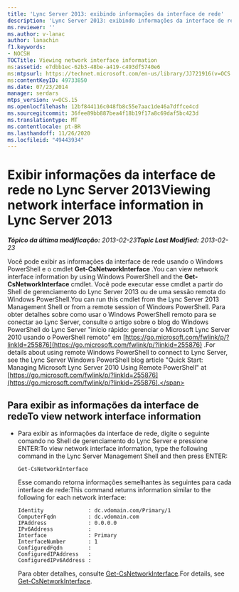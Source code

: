 ```yaml
---
title: 'Lync Server 2013: exibindo informações da interface de rede'
description: 'Lync Server 2013: exibindo informações da interface de rede.'
ms.reviewer: ''
ms.author: v-lanac
author: lanachin
f1.keywords:
- NOCSH
TOCTitle: Viewing network interface information
ms:assetid: e7dbb1ec-62b3-48be-a419-c493df5740e6
ms:mtpsurl: https://technet.microsoft.com/en-us/library/JJ721916(v=OCS.15)
ms:contentKeyID: 49733850
ms.date: 07/23/2014
manager: serdars
mtps_version: v=OCS.15
ms.openlocfilehash: 12bf844116c048fb8c55e7aac1de46a7dffce4cd
ms.sourcegitcommit: 36fee89bb887bea4f18b19f17a8c69daf5bc423d
ms.translationtype: MT
ms.contentlocale: pt-BR
ms.lasthandoff: 11/26/2020
ms.locfileid: "49443934"
---
```

# <a name="viewing-network-interface-information-in-lync-server-2013"></a><span data-ttu-id="bdce2-103">Exibir informações da interface de rede no Lync Server 2013</span><span class="sxs-lookup"><span data-stu-id="bdce2-103">Viewing network interface information in Lync Server 2013</span></span>

<div data-xmlns="http://www.w3.org/1999/xhtml">

<div class="topic" data-xmlns="http://www.w3.org/1999/xhtml" data-msxsl="urn:schemas-microsoft-com:xslt" data-cs="https://msdn.microsoft.com/">

<div data-asp="https://msdn2.microsoft.com/asp">



</div>

<div id="mainSection">

<div id="mainBody"><span data-ttu-id="bdce2-104">

<span> </span></span><span class="sxs-lookup"><span data-stu-id="bdce2-104">

<span> </span></span></span>

<span data-ttu-id="bdce2-105">_**Tópico da última modificação:** 2013-02-23_</span><span class="sxs-lookup"><span data-stu-id="bdce2-105">_**Topic Last Modified:** 2013-02-23_</span></span>

<span data-ttu-id="bdce2-106">Você pode exibir as informações da interface de rede usando o Windows PowerShell e o cmdlet **Get-CsNetworkInterface** .</span><span class="sxs-lookup"><span data-stu-id="bdce2-106">You can view network interface information by using Windows PowerShell and the **Get-CsNetworkInterface** cmdlet.</span></span> <span data-ttu-id="bdce2-107">Você pode executar esse cmdlet a partir do Shell de gerenciamento do Lync Server 2013 ou de uma sessão remota do Windows PowerShell.</span><span class="sxs-lookup"><span data-stu-id="bdce2-107">You can run this cmdlet from the Lync Server 2013 Management Shell or from a remote session of Windows PowerShell.</span></span> <span data-ttu-id="bdce2-108">Para obter detalhes sobre como usar o Windows PowerShell remoto para se conectar ao Lync Server, consulte o artigo sobre o blog do Windows PowerShell do Lync Server "início rápido: gerenciar o Microsoft Lync Server 2010 usando o PowerShell remoto" em [https://go.microsoft.com/fwlink/p/?linkId=255876](https://go.microsoft.com/fwlink/p/?linkid=255876) .</span><span class="sxs-lookup"><span data-stu-id="bdce2-108">For details about using remote Windows PowerShell to connect to Lync Server, see the Lync Server Windows PowerShell blog article "Quick Start: Managing Microsoft Lync Server 2010 Using Remote PowerShell" at [https://go.microsoft.com/fwlink/p/?linkId=255876](https://go.microsoft.com/fwlink/p/?linkid=255876).</span></span>

<div>

## <a name="to-view-network-interface-information"></a><span data-ttu-id="bdce2-109">Para exibir as informações da interface de rede</span><span class="sxs-lookup"><span data-stu-id="bdce2-109">To view network interface information</span></span>

  - <span data-ttu-id="bdce2-110">Para exibir as informações da interface de rede, digite o seguinte comando no Shell de gerenciamento do Lync Server e pressione ENTER:</span><span class="sxs-lookup"><span data-stu-id="bdce2-110">To view network interface information, type the following command in the Lync Server Management Shell and then press ENTER:</span></span>
    
        Get-CsNetworkInterface
    
    <span data-ttu-id="bdce2-111">Esse comando retorna informações semelhantes às seguintes para cada interface de rede:</span><span class="sxs-lookup"><span data-stu-id="bdce2-111">This command returns information similar to the following for each network interface:</span></span>
    
        Identity              : dc.vdomain.com/Primary/1
        ComputerFqdn          : dc.vdomain.com
        IPAddress             : 0.0.0.0
        IPv6Address           :
        Interface             : Primary
        InterfaceNumber       : 1
        ConfiguredFqdn        :
        ConfiguredIPAddress   :
        ConfiguredIPv6Address :
    
    <span data-ttu-id="bdce2-112">Para obter detalhes, consulte [Get-CsNetworkInterface](https://docs.microsoft.com/powershell/module/skype/Get-CsNetworkInterface).</span><span class="sxs-lookup"><span data-stu-id="bdce2-112">For details, see [Get-CsNetworkInterface](https://docs.microsoft.com/powershell/module/skype/Get-CsNetworkInterface).</span></span>

<span data-ttu-id="bdce2-113"></div>

</div>

<span> </span>

</div>

</div>

</span><span class="sxs-lookup"><span data-stu-id="bdce2-113"></div>

</div>

<span> </span>

</div>

</div>

</span></span></div>

